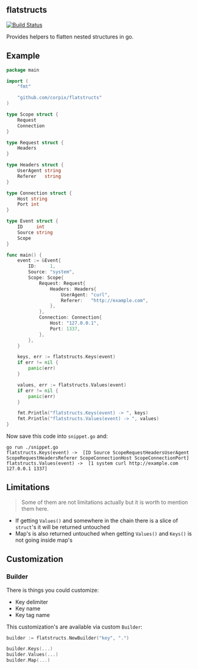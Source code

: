 flatstructs
-----------

[![Build Status](https://travis-ci.org/corpix/flatstructs.svg?branch=master)](https://travis-ci.org/corpix/flatstructs)

Provides helpers to flatten nested structures in go.

## Example

``` go
package main

import (
	"fmt"

	"github.com/corpix/flatstructs"
)

type Scope struct {
	Request
	Connection
}

type Request struct {
	Headers
}

type Headers struct {
	UserAgent string
	Referer   string
}

type Connection struct {
	Host string
	Port int
}

type Event struct {
	ID     int
	Source string
	Scope
}

func main() {
	event := &Event{
		ID:     1,
		Source: "system",
		Scope: Scope{
			Request: Request{
				Headers: Headers{
					UserAgent: "curl",
					Referer:   "http://example.com",
				},
			},
			Connection: Connection{
				Host: "127.0.0.1",
				Port: 1337,
			},
		},
	}

	keys, err := flatstructs.Keys(event)
	if err != nil {
		panic(err)
	}

	values, err := flatstructs.Values(event)
	if err != nil {
		panic(err)
	}

	fmt.Println("flatstructs.Keys(event) -> ", keys)
	fmt.Println("flatstructs.Values(event) -> ", values)
}
```

Now save this code into `snippet.go` and:

``` shell
go run ./snippet.go
flatstructs.Keys(event) ->  [ID Source ScopeRequestHeadersUserAgent ScopeRequestHeadersReferer ScopeConnectionHost ScopeConnectionPort]
flatstructs.Values(event) ->  [1 system curl http://example.com 127.0.0.1 1337]
```

## Limitations

> Some of them are not limitations actually but it is worth to mention them here.

* If getting `Values()` and somewhere in the chain there is a slice of `struct`'s it will be returned untouched
* Map's is also returned untouched when getting `Values()` and `Keys()` is not going inside map's

## Customization

### Builder

There is things you could customize:

* Key delimiter
* Key name
* Key tag name

This customization's are available via custom `Builder`:

``` go
builder := flatstructs.NewBuilder("key", ".")

builder.Keys(...)
builder.Values(...)
builder.Map(...)
```

